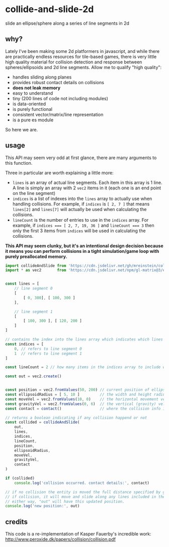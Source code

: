 # collide-and-slide-2d
slide an ellipse/sphere along a series of line segments in 2d

## why?

Lately I've been making some 2d platformers in javascript, and while there are practically endless resources for tile-based games, there is very little high quality material for collision detection and response between spheres/ellipsoids and 2d line segments. Allow me to qualify "high quality":
* handles sliding along planes
* provides robust contact details on collisions
* **does not leak memory**
* easy to understand
* tiny (200 lines of code not including modules)
* is data-oriented
* is purely functional
* consistent vector/matrix/line representation
* is a pure es module

So here we are.


## usage

This API may seem very odd at first glance, there are many arguments to this function.

Three in particular are worth explaining a little more:
* `lines` is an array of actual line segments. Each item in this array is 1 line. A line is simply an array with 2 `vec2` items in it (each one is an end point on the line segment)
* `indices` is a list of indexes into the `lines` array to actually use when handling collisions. For example, if `indices` is `[ 2, 7 ]` that means `lines[2]` and `lines[7]` will actually be used when calculating the collisions.
* `lineCount` is the number of entries to use in the `indices` array. For example, if `indices === [ 2, 7, 19, 36 ]` and `lineCount === 3` then only the first 3 items from `indices` will be used in calculating the collisions.


**This API may seem clunky, but it's an intentional design decision because it means you can perform collisions in a tight simulation/game loop with purely preallocated memory.**



```javascript
import collideAndSlide from 'https://cdn.jsdelivr.net/gh/mreinstein/collide-and-slide-2d/collide-and-slide.js'
import * as vec2       from 'https://cdn.jsdelivr.net/npm/gl-matrix@3/esm/vec2.js'


const lines = [
	// line segment 0
	[
		[ 0, 300], [ 100, 300 ]
	],

	// line segment 1
	[
		[ 100, 300 ], [ 120, 200 ]
	]
]

// contains the index into the lines array which indicates which lines to include when colliding
const indices = [
	0, // refers to line segment 0
	1  // refers to line segment 1
]

const lineCount = 2 // how many items in the indices array to include when colliding

const out = vec2.create()


const position = vec2.fromValues(50, 200) // current position of ellipsoid
const ellipsoidRadius = [ 5, 10 ]         // the width and height radius of the ellipsoid
const moveVel = vec2.fromValues(10, 0)    // the horizontal movement velocity is 10 right
const gravityVel = vec2.fromValues(0, 6)  // the vertical (gravity) velocity is 6 down
const contact = contact()                 // where the collision info is stored

// returns a boolean indicating if any collision happend or not
const collided = collideAndSlide(
    out,
    lines,
    indices,
    lineCount,
    position,
    ellipsoidRadius,
    moveVel,
    gravityVel,
    contact
)

if (collided)
	console.log('collision occurred. contact details:', contact)

// if no collision the entity is moved the full distance specified by gravity and move velocities.
// if collision, it will move and slide along any lines included in the lines list.
// either way, "out" will have this updated position.
console.log('new position:', out)

```


## credits

This code is a re-implementation of Kasper Fauerby's incredible work: http://www.peroxide.dk/papers/collision/collision.pdf

